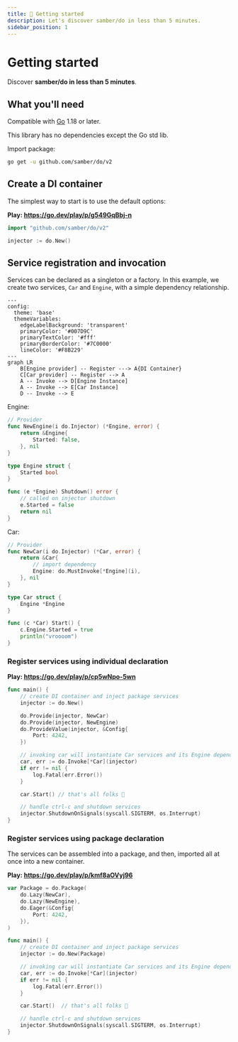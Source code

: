 ```yaml
---
title: 🚀 Getting started
description: Let's discover samber/do in less than 5 minutes.
sidebar_position: 1
---
```


# Getting started

Discover **samber/do in less than 5 minutes**.

## What you'll need

Compatible with [Go](https://go.dev/doc/install/) 1.18 or later.

This library has no dependencies except the Go std lib.

Import package:

```sh
go get -u github.com/samber/do/v2
```

## Create a DI container

The simplest way to start is to use the default options:

**Play: https://go.dev/play/p/g549GqBbj-n**

```go
import "github.com/samber/do/v2"

injector := do.New()
```

## Service registration and invocation

Services can be declared as a singleton or a factory. In this example, we create two services, `Car` and `Engine`, with a simple dependency relationship.

```mermaid
---
config:
  theme: 'base'
  themeVariables:
    edgeLabelBackground: 'transparent'
    primaryColor: '#007D9C'
    primaryTextColor: '#fff'
    primaryBorderColor: '#7C0000'
    lineColor: '#F8B229'
---
graph LR
    B[Engine provider] -- Register ---> A{DI Container}
    C[Car provider] -- Register --> A
    A -- Invoke --> D[Engine Instance]
    A -- Invoke --> E[Car Instance]
    D -- Invoke --> E
```

Engine:

```go
// Provider
func NewEngine(i do.Injector) (*Engine, error) {
    return &Engine{
        Started: false,
    }, nil
}

type Engine struct {
    Started bool
}

func (e *Engine) Shutdown() error {
    // called on injector shutdown
    e.Started = false
    return nil
}
```

Car:

```go
// Provider
func NewCar(i do.Injector) (*Car, error) {
    return &Car{
        // import dependency
        Engine: do.MustInvoke[*Engine](i),
    }, nil
}

type Car struct {
    Engine *Engine
}

func (c *Car) Start() {
    c.Engine.Started = true
    println("vroooom")
}
```

### Register services using individual declaration

**Play: https://go.dev/play/p/cp5wNpo-5wn**

```go
func main() {
    // create DI container and inject package services
    injector := do.New()

    do.Provide(injector, NewCar)
    do.Provide(injector, NewEngine)
    do.ProvideValue(injector, &Config{
        Port: 4242,
    })

    // invoking car will instantiate Car services and its Engine dependency
    car, err := do.Invoke[*Car](injector)
    if err != nil {
        log.Fatal(err.Error())
    }

    car.Start() // that's all folks 🤗

    // handle ctrl-c and shutdown services
    injector.ShutdownOnSignals(syscall.SIGTERM, os.Interrupt)
}
```

### Register services using package declaration

The services can be assembled into a package, and then, imported all at once into a new container.

**Play: https://go.dev/play/p/kmf8aOVyj96**

```go
var Package = do.Package(
    do.Lazy(NewCar),
    do.Lazy(NewEngine),
    do.Eager(&Config{
        Port: 4242,
    }),
)

func main() {
    // create DI container and inject package services
    injector := do.New(Package)

    // invoking car will instantiate Car services and its Engine dependency
    car, err := do.Invoke[*Car](injector)
    if err != nil {
        log.Fatal(err.Error())
    }

    car.Start()  // that's all folks 🤗

    // handle ctrl-c and shutdown services
    injector.ShutdownOnSignals(syscall.SIGTERM, os.Interrupt)
}
```
